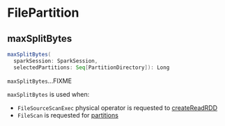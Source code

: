 # FilePartition

## <span id="maxSplitBytes"> maxSplitBytes

```scala
maxSplitBytes(
  sparkSession: SparkSession,
  selectedPartitions: Seq[PartitionDirectory]): Long
```

`maxSplitBytes`...FIXME

`maxSplitBytes` is used when:

* `FileSourceScanExec` physical operator is requested to [createReadRDD](physical-operators/FileSourceScanExec.md#createReadRDD)
* `FileScan` is requested for [partitions](FileScan.md#partitions)
